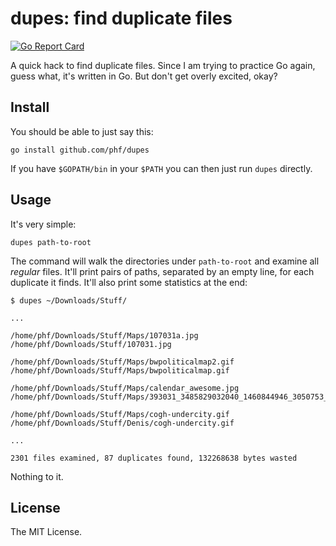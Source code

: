 # dupes: find duplicate files

[![Go Report Card](https://goreportcard.com/badge/github.com/phf/dupes)](https://goreportcard.com/report/github.com/phf/dupes)

A quick hack to find duplicate files. Since I am trying to practice Go again,
guess what, it's written in Go. But don't get overly excited, okay?

## Install

You should be able to just say this:

	go install github.com/phf/dupes

If you have `$GOPATH/bin` in your `$PATH` you can then just run `dupes`
directly.

## Usage

It's very simple:

	dupes path-to-root

The command will walk the directories under `path-to-root` and examine all
*regular* files. It'll print pairs of paths, separated by an empty line,
for each duplicate it finds. It'll also print some statistics at the end:

```
$ dupes ~/Downloads/Stuff/

...

/home/phf/Downloads/Stuff/Maps/107031a.jpg
/home/phf/Downloads/Stuff/107031.jpg

/home/phf/Downloads/Stuff/Maps/bwpoliticalmap2.gif
/home/phf/Downloads/Stuff/Maps/bwpoliticalmap.gif

/home/phf/Downloads/Stuff/Maps/calendar_awesome.jpg
/home/phf/Downloads/Stuff/Maps/393031_3485829032040_1460844946_3050753_389238284_n.jpg

/home/phf/Downloads/Stuff/Maps/cogh-undercity.gif
/home/phf/Downloads/Stuff/Denis/cogh-undercity.gif

...

2301 files examined, 87 duplicates found, 132268638 bytes wasted
```

Nothing to it.

## License

The MIT License.
